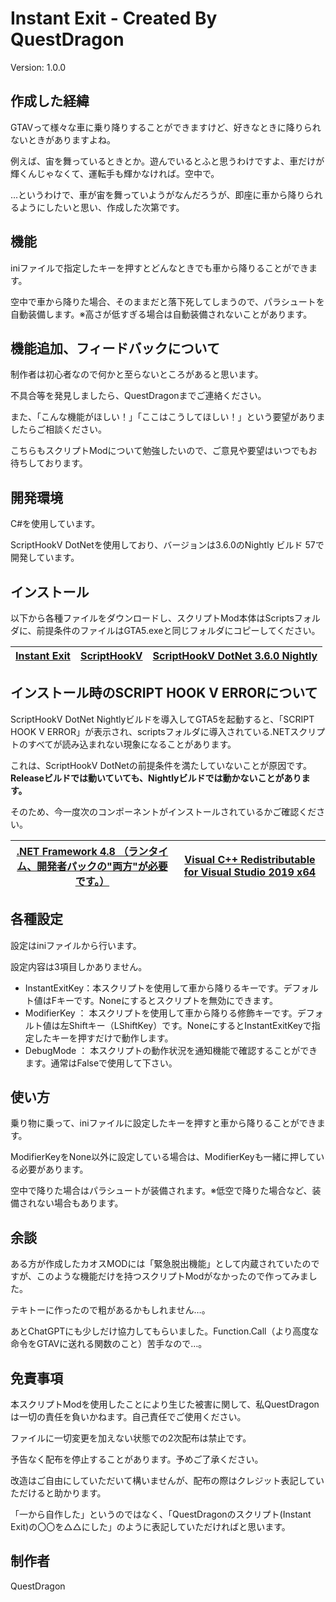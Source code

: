 # Instant Exit - Created By QuestDragon
Version: 1.0.0
## 作成した経緯
GTAVって様々な車に乗り降りすることができますけど、好きなときに降りられないときがありますよね。

例えば、宙を舞っているときとか。遊んでいるとふと思うわけですよ、車だけが輝くんじゃなくて、運転手も輝かなければ。空中で。

…というわけで、車が宙を舞っていようがなんだろうが、即座に車から降りられるようにしたいと思い、作成した次第です。

## 機能
iniファイルで指定したキーを押すとどんなときでも車から降りることができます。

空中で車から降りた場合、そのままだと落下死してしまうので、パラシュートを自動装備します。※高さが低すぎる場合は自動装備されないことがあります。

## 機能追加、フィードバックについて
制作者は初心者なので何かと至らないところがあると思います。

不具合等を発見しましたら、QuestDragonまでご連絡ください。

また、「こんな機能がほしい！」「ここはこうしてほしい！」という要望がありましたらご相談ください。

こちらもスクリプトModについて勉強したいので、ご意見や要望はいつでもお待ちしております。

## 開発環境
C#を使用しています。

ScriptHookV DotNetを使用しており、バージョンは3.6.0のNightly ビルド 57で開発しています。

## インストール
以下から各種ファイルをダウンロードし、スクリプトMod本体はScriptsフォルダに、前提条件のファイルはGTA5.exeと同じフォルダにコピーしてください。

| [Instant Exit](https://github.com/QuestDragon/GTAV_InstantExit/releases/latest/download/InstantExit.zip) | [ScriptHookV](http://dev-c.com/gtav/scripthookv/) | [ScriptHookV DotNet 3.6.0 Nightly](https://github.com/scripthookvdotnet/scripthookvdotnet-nightly/releases/latest) |
| ------------- | ------------- | ------------- | 

## インストール時のSCRIPT HOOK V ERRORについて
ScriptHookV DotNet Nightlyビルドを導入してGTA5を起動すると、「SCRIPT HOOK V ERROR」が表示され、scriptsフォルダに導入されている.NETスクリプトのすべてが読み込まれない現象になることがあります。

これは、ScriptHookV DotNetの前提条件を満たしていないことが原因です。**Releaseビルドでは動いていても、Nightlyビルドでは動かないことがあります。**

そのため、今一度次のコンポーネントがインストールされているかご確認ください。

| [.NET Framework 4.8 （ランタイム、開発者パックの"両方"が必要です。）](https://dotnet.microsoft.com/download/dotnet-framework/net48) | [Visual C++ Redistributable for Visual Studio 2019 x64](https://support.microsoft.com/en-us/help/2977003/the-latest-supported-visual-c-downloads) |
| ------------- | ------------- |

## 各種設定
設定はiniファイルから行います。

設定内容は3項目しかありません。

- InstantExitKey：本スクリプトを使用して車から降りるキーです。デフォルト値はFキーです。Noneにするとスクリプトを無効にできます。
- ModifierKey ： 本スクリプトを使用して車から降りる修飾キーです。デフォルト値は左Shiftキー（LShiftKey）です。NoneにするとInstantExitKeyで指定したキーを押すだけで動作します。
- DebugMode ： 本スクリプトの動作状況を通知機能で確認することができます。通常はFalseで使用して下さい。


## 使い方
乗り物に乗って、iniファイルに設定したキーを押すと車から降りることができます。

ModifierKeyをNone以外に設定している場合は、ModifierKeyも一緒に押している必要があります。

空中で降りた場合はパラシュートが装備されます。※低空で降りた場合など、装備されない場合もあります。

## 余談
ある方が作成したカオスMODには「緊急脱出機能」として内蔵されていたのですが、このような機能だけを持つスクリプトModがなかったので作ってみました。

テキトーに作ったので粗があるかもしれません…。

あとChatGPTにも少しだけ協力してもらいました。Function.Call（より高度な命令をGTAVに送れる関数のこと）苦手なので…。

## 免責事項
本スクリプトModを使用したことにより生じた被害に関して、私QuestDragonは一切の責任を負いかねます。自己責任でご使用ください。

ファイルに一切変更を加えない状態での2次配布は禁止です。

予告なく配布を停止することがあります。予めご了承ください。

改造はご自由にしていただいて構いませんが、配布の際はクレジット表記していただけると助かります。

「一から自作した」というのではなく、「QuestDragonのスクリプト(Instant Exit)の〇〇を△△にした」のように表記していただければと思います。

## 制作者
QuestDragon
